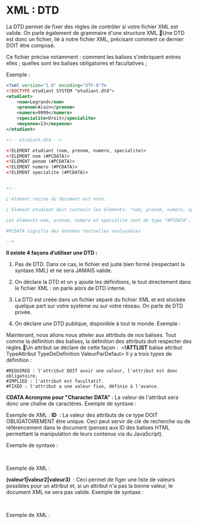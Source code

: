 # XML : DTD 


La DTD permet de fixer des règles de contrôler si votre fichier XML est valide. On parle également de grammaire d'une structure XML.Une DTD est donc un fichier, lié à notre fichier XML, précisant comment ce dernier DOIT être composé. 

Ce fichier précise notamment :
comment les balises s'imbriquent entres elles ;
quelles sont les balises obligatoires et facultatives ;

Exemple : 

```xml
<?xml version="1.0" encoding="UTF-8"?>
<!DOCTYPE etudiant SYSTEM "etudiant.dtd">
<etudiant>
    <nom>Legrand</nom>
    <prenom>Alain</prenom>
    <numero>9999</numero>
    <specialite>Droit</specialite>
    <moyenne>13</moyenne>
</etudiant>
```

```xml
<!-- etudiant.dtd -->

<!ELEMENT etudiant (nom, prenom, numero, specialite)>
<!ELEMENT nom (#PCDATA)>
<!ELEMENT penom (#PCDATA)>
<!ELEMENT numero (#PCDATA)>
<!ELEMENT specialite (#PCDATA)>


<!--

L'élément racine du document est note.

L'élément etudiant doit contenir les éléments: "nom, prenom, numero, specialite". 

Les éléments nom, prenom, numero et specialite sont de type "#PCDATA".

#PCDATA signifie des données textuelles analysables 

-->
```

**Il existe 4 façons d’utiliser une DTD :**

1. Pas de DTD. Dans ce cas, le fichier est juste bien formé (respectant la syntaxe XML) et ne sera JAMAIS valide.

2. On déclare la DTD et on y ajoute les définitions, le tout directement dans le fichier XML : on parle alors de DTD interne. 

3. La DTD est créée dans un fichier séparé du fichier XML et est stockée quelque part sur votre système ou sur votre réseau. On parle de DTD privée.

4. On déclare une DTD publique, disponible à tout le monde. Exemple :
<!DOCTYPE html PUBLIC "-//W3C//DTD XHTML 1.0 Strict//EN" "http://www.w3.org/TR/xhtml1/DTD/xhtml1-strict.dtd">







Maintenant, nous allons nous atteler aux attributs de nos balises. Tout comme la définition des balises, la définition des attributs doit respecter des règles.Un attribut se déclare de cette façon : 
<**!ATTLIST** balise attribut TypeAttribut TypeDeDefinition ValeurParDefaut>
Il y a trois types de définition :

    #REQUIRED : l'attribut DOIT avoir une valeur, l'attribut est donc obligatoire.
    #IMPLIED : l'attribut est facultatif.
    #FIXED : l'attribut a une valeur fixe, définie à l'avance.



**CDATA Acronyme pour "Character DATA"** : La valeur de l'attribut sera donc une chaîne de caractères. Exemple de syntaxe : 

<!ATTLIST balise attribut CDATA #IMPLIED > 
Exemple de XML : <balise attribut="valeur de mon attribut"/><balise/>
**ID**  : La valeur des attributs de ce type DOIT OBLIGATOIREMENT être unique. Ceci peut servir de clé de recherche ou de référencement dans le document (pensez aux ID des balises HTML permettant la manipulation de leurs contenus via du JavaScript).

Exemple de syntaxe : 
<!ATTLIST tutoriel ref ID #REQUIRED> 
Exemple de XML : <tutoriel ref="Java-009"/>


**(valeur1|valeur2|valeur3)**  : Ceci permet de figer une liste de valeurs possibles pour un attribut et, si un attribut n'a pas la bonne valeur, le document XML ne sera pas valide.
Exemple de syntaxe :
<!ATTLIST pays code (FR|EN|IT|AR) #REQUIRED> 
Exemple de XML :
<pays code="FR"/>
<pays code="AR"/>

